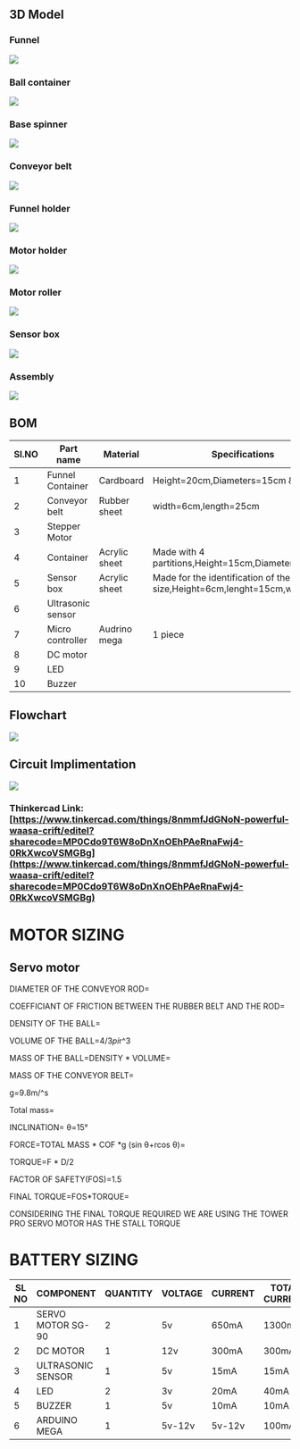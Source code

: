 
## 3D Model
### Funnel 
![](https://i.ibb.co/HH1mQHg/funnel.png)

### Ball container
![](https://i.ibb.co/nkS3qLV/ball-container.png)

### Base spinner
![](https://i.ibb.co/2hkv3Ck/base-spinner.png)

### Conveyor belt
![](https://i.ibb.co/1s6Ym7z/coveyor.png)

### Funnel holder
![](https://i.ibb.co/VB7r7Bj/funnel-holder.png)

### Motor holder
![](https://i.ibb.co/6ywqZ1X/motor-holder.png)

### Motor roller
![](https://i.ibb.co/KLc06Vm/roller.png)

### Sensor box
![](https://i.ibb.co/TP564np/sensor-box.png)

### Assembly
![](https://i.ibb.co/NsmNLs9/asembly.png)

## BOM
|Sl.NO|Part name|Material|Specifications|Quantity|Weight|
|------|--------|-------------|---------|-------------|----------------|
|1|Funnel Container|Cardboard|Height=20cm,Diameters=15cm & 6cm,|1 piece|              |
|2|Conveyor belt|Rubber sheet|width=6cm,length=25cm|1 piece|                     |
|3|Stepper Motor|       |      |2 piece|                        |
|4|Container|Acrylic sheet|Made with 4 partitions,Height=15cm,Diameters=15cm|1 piece|                  |
|5|Sensor box|Acrylic sheet|Made for the identification of the ball size,Height=6cm,lenght=15cm,width=6cm|                      |
|6|Ultrasonic sensor|   |  |1 piece |               |
|7|Micro controller|Audrino mega|1 piece|       |                |
|8|DC motor|      |    |1 piece|     |   
|9|LED|            |   |2 piece  |             |       
|10|Buzzer|        |      |1 piece|             |      

## Flowchart
![](https://i.ibb.co/W2V51vj/Untitled-Diagram.jpg)



## Circuit Implimentation
![](https://i.ibb.co/rZCYXsZ/think.png)


### Thinkercad Link:[https://www.tinkercad.com/things/8nmmfJdGNoN-powerful-waasa-crift/editel?sharecode=MP0Cdo9T6W8oDnXnOEhPAeRnaFwj4-0RkXwcoVSMGBg](https://www.tinkercad.com/things/8nmmfJdGNoN-powerful-waasa-crift/editel?sharecode=MP0Cdo9T6W8oDnXnOEhPAeRnaFwj4-0RkXwcoVSMGBg)



# MOTOR SIZING
## Servo motor

DIAMETER OF THE CONVEYOR ROD=

COEFFICIANT OF FRICTION BETWEEN THE RUBBER BELT AND THE ROD=

DENSITY OF THE BALL=

VOLUME OF THE BALL=4/3*pi*r^3

MASS OF THE BALL=DENSITY * VOLUME=

MASS OF THE CONVEYOR BELT=

g=9.8m/^s

Total  mass=

INCLINATION= θ=15°


FORCE=TOTAL MASS * COF *g  (sin θ+rcos θ)=


TORQUE=F * D/2


FACTOR OF SAFETY(FOS)=1.5


FINAL TORQUE=FOS*TORQUE=



CONSIDERING THE FINAL TORQUE REQUIRED WE ARE USING THE TOWER PRO SERVO MOTOR   HAS THE STALL TORQUE 


# BATTERY SIZING


|SL NO | COMPONENT  | QUANTITY | VOLTAGE | CURRENT | TOTAL CURRENT|
|------|------------|----------|---------|---------|--------------|
|1|SERVO MOTOR SG-90|2|5v|650mA|1300mA|
|2|DC MOTOR|1|12v|300mA|300mA|
|3|ULTRASONIC SENSOR|1|5v|15mA|15mA|
|4|LED|2|3v|20mA|40mA|
|5|BUZZER|1|5v|10mA|10mA|
|6|ARDUINO MEGA|1|5v-12v|5v-12v|100mA|








